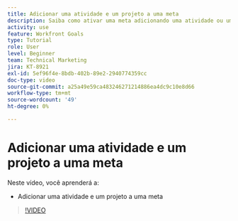 ```yaml
---
title: Adicionar uma atividade e um projeto a uma meta
description: Saiba como ativar uma meta adicionando uma atividade ou um projeto no [!DNL Workfront Goals].
activity: use
feature: Workfront Goals
type: Tutorial
role: User
level: Beginner
team: Technical Marketing
jira: KT-8921
exl-id: 5ef96f4e-8bdb-402b-89e2-2940774359cc
doc-type: video
source-git-commit: a25a49e59ca483246271214886ea4dc9c10e8d66
workflow-type: tm+mt
source-wordcount: '49'
ht-degree: 0%

---
```


# Adicionar uma atividade e um projeto a uma meta

Neste vídeo, você aprenderá a:

* Adicionar uma atividade e um projeto a uma meta

>[!VIDEO](https://video.tv.adobe.com/v/335193/?quality=12&learn=on)
